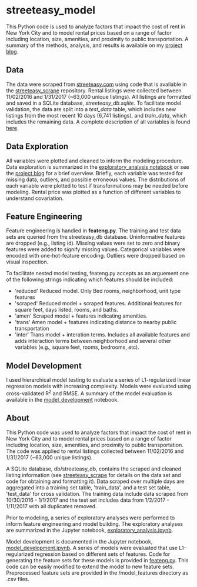 # streeteasy_model

This Python code is used to analyze factors that impact the cost of rent in New York City and to model rental prices based on a range of factor including location, size, amenities, and proximity to public transportation.  A summary of the methods, analysis, and results is available on my [project blog](http://www.bradenpurcell.net/rentapp/).

## Data

The data were scraped from [streeteasy.com](http://streeteasy.com/) using code that is available in the [streeteasy_scrape](https://github.com/purcelba/streeteasy_scrape) repository. Rental listings were collected between 11/02/2016 and 1/31/2017 (~63,000 unique listings). All listings are formatted and saved in a SQLite database, *streeteasy_db.sqlite*. To facilitate model validation, the data are split into a *test_data* table, which includes new listings from the most recent 10 days (6,741 listings), and *train_data*, which includes the remaining data.  A complete description of all variables is found [here](https://github.com/purcelba/streeteasy_scrape).  

## Data Exploration

All variables were plotted and cleaned to inform the modeling procedure.  Data exploration is summarized in the [exploratory_analysis notebook](https://github.com/purcelba/streeteasy_model/blob/master/exploratory_analysis.ipynb) or see the [project blog](http://www.bradenpurcell.net/rentapp/) for a brief overview. Briefly, each variable was tested for missing data, outliers, and possible erroneous values.  The distributions of each variable were plotted to test if transformations may be needed before modeling.  Rental price was plotted as a function of different variables to understand covariation.  

## Feature Engineering

Feature engineering is handled in **feateng.py**.  The training and test data sets are queried from the streeteasy_db database.  Uninformative features are dropped (e.g., listing id).  Missing values were set to zero and binary features were added to signify missing values.  Categorical variables were encoded with one-hot-feature encoding.  Outliers were dropped based on visual inspection.

To facilitate nested model testing, feateng.py accepts as an arguement one of the following strings indicating which features should be included:
- 'reduced' Reduced model. Only Bed rooms, neighborhood, unit type features
- 'scraped' Reduced model + scraped features. Additional features for square feet, days listed, rooms, and baths.
- 'amen' Scraped model + features indicating amenities.
- 'trans' Amen model + features indicating distance to nearby public transportation
- 'inter' Trans model + interation terms.  Includes all available features and adds interaction terms between neighborhood and several other variables (e.g., square feet, rooms, bedrooms, etc).

## Model Development

I used hierarchical model testing to evaluate a series of L1-regularized linear regression models with increasing complexity.  Models were evaluated using cross-validated R<sup>2</sup> and RMSE. A summary of the model evaluation is available in the [model_development](https://github.com/purcelba/streeteasy_model/blob/master/model_development.ipynb) notebook.

## About

This Python code was used to analyze factors that impact the cost of rent in New York City and to model rental prices based on a range of factor including location, size, amenities, and proximity to public transportation.  The code was applied to rental listings collected between 11/02/2016 and 1/31/2017 (~63,000 unique listings).  

A SQLite database, db/streeteasy_db, contains the scraped and cleaned listing information (see [streeteasy_scrape](https://github.com/purcelba/streeteasy_scrape) for details on the data set and code for obtaining and formatting it).  Data scraped over multiple days are aggregated into a training set table, 'train_data', and a test set table, 'test_data' for cross validation.  The training data include data scraped from 10/30/2016 - 1/1/2017 and the test set includes data from 1/2/2017 - 1/11/2017 with all duplicates removed.  

Prior to modeling, a series of exploratory analyses were performed to inform feature engineering and model building.  The exploratory analyses are summarized in the Jupyter notebook, [exploratory_analysis.ipynb](https://github.com/purcelba/streeteasy_model/blob/master/exploratory_analysis.ipynb).  

Model development is documented in the Jupyter notebook, [model_development.ipynb](https://github.com/purcelba/streeteasy_model/blob/master/model_development.ipynb).  A series of models were evaluated that use L1-regularized regression based on different sets of features.  Code for generating the feature sets for these models is provided in [feateng.py](https://github.com/purcelba/streeteasy_model/blob/master/feateng.py).  This code can be easily modified to extend the model to new feature sets.  Preprocessed feature sets are provided in the /model_features directory as .csv files. 

